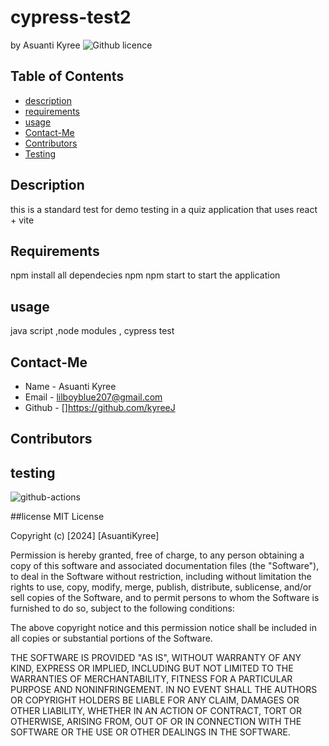 # cypress-test2

  by Asuanti Kyree
  ![Github licence](https://choosealicense.com/licenses/mit/#)
  ## Table of Contents 
  * [ description](#description)
  * [requirements](#requirments)
  * [usage](#usage)
  * [Contact-Me](#Contact-Me)
  * [Contributors](#Contributors)
  * [Testing](#testing)

  ## Description
   this is  a standard test for demo testing in a quiz application  that uses react + vite 
  ## Requirements
  npm install all dependecies 
  npm 
  npm start to start the application
  ## usage
  java script ,node modules , cypress test  
  ## Contact-Me
  * Name - Asuanti Kyree
  * Email - lilboyblue207@gmail.com
  * Github - []https://github.com/kyreeJ
  ## Contributors

  ## testing
  ![github-actions](<Screenshot 2024-12-31 at 12.13.17 PM.png>)

  ##license
  MIT License

Copyright (c) [2024] [AsuantiKyree]

Permission is hereby granted, free of charge, to any person obtaining a copy
of this software and associated documentation files (the "Software"), to deal
in the Software without restriction, including without limitation the rights
to use, copy, modify, merge, publish, distribute, sublicense, and/or sell
copies of the Software, and to permit persons to whom the Software is
furnished to do so, subject to the following conditions:

The above copyright notice and this permission notice shall be included in all
copies or substantial portions of the Software.

THE SOFTWARE IS PROVIDED "AS IS", WITHOUT WARRANTY OF ANY KIND, EXPRESS OR
IMPLIED, INCLUDING BUT NOT LIMITED TO THE WARRANTIES OF MERCHANTABILITY,
FITNESS FOR A PARTICULAR PURPOSE AND NONINFRINGEMENT. IN NO EVENT SHALL THE
AUTHORS OR COPYRIGHT HOLDERS BE LIABLE FOR ANY CLAIM, DAMAGES OR OTHER
LIABILITY, WHETHER IN AN ACTION OF CONTRACT, TORT OR OTHERWISE, ARISING FROM,
OUT OF OR IN CONNECTION WITH THE SOFTWARE OR THE USE OR OTHER DEALINGS IN THE
SOFTWARE.
 

